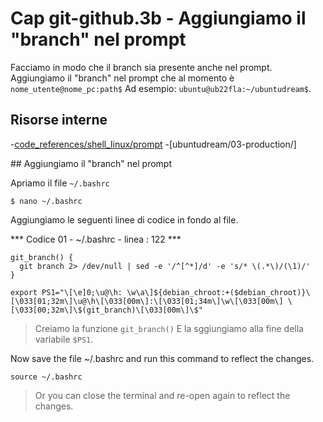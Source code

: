 # <a name="top"></a> Cap git-github.3b - Aggiungiamo il "branch" nel prompt

Facciamo in modo che il branch sia presente anche nel prompt.
Aggiungiamo il "branch" nel prompt che al momento è `nome_utente@nome_pc:path$`
Ad esempio: `ubuntu@ub22fla:~/ubuntudream$`.


## Risorse interne

-[code_references/shell_linux/prompt]()
-[ubuntudream/03-production/]


## Aggiungiamo il "branch" nel prompt

Apriamo il file `~/.bashrc`

```shell
$ nano ~/.bashrc
```

Aggiungiamo le seguenti linee di codice in fondo al file.

*** Codice 01 - ~/.bashrc - linea : 122 ***

```shell
git_branch() {
  git branch 2> /dev/null | sed -e '/^[^*]/d' -e 's/* \(.*\)/(\1)/'
}

export PS1="\[\e]0;\u@\h: \w\a\]${debian_chroot:+($debian_chroot)}\[\033[01;32m\]\u@\h\[\033[00m\]:\[\033[01;34m\]\w\[\033[00m\] \[\033[00;32m\]\$(git_branch)\[\033[00m\]\$"
```

> Creiamo la funzione `git_branch()`
> E la sggiungiamo alla fine della variabile `$PS1`.

Now save the file ~/.bashrc and run this command to reflect the changes.

```shell
source ~/.bashrc
```

> Or you can close the terminal and re-open again to reflect the changes.

